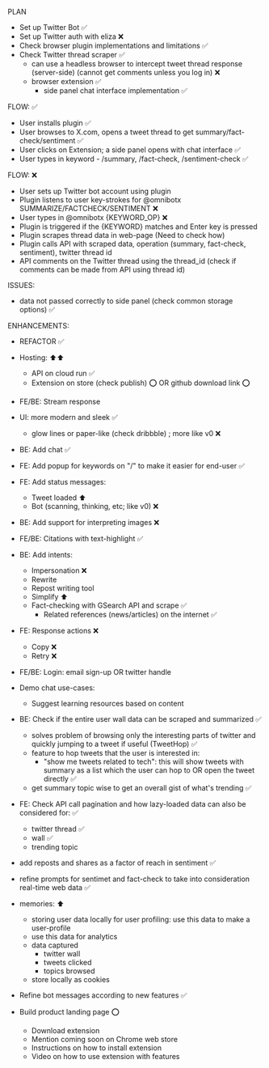 PLAN
- Set up Twitter Bot ✅
- Set up Twitter auth with eliza ❌
- Check browser plugin implementations and limitations ✅
- Check Twitter thread scraper ✅
    - can use a headless browser to intercept tweet thread response (server-side)  (cannot get comments unless you log in) ❌
    - browser extension ✅
        - side panel chat interface implementation ✅


FLOW: ✅
- User installs plugin ✅
- User browses to X.com, opens a tweet thread to get summary/fact-check/sentiment ✅
- User clicks on Extension; a side panel opens with chat interface ✅
- User types in keyword - /summary, /fact-check, /sentiment-check ✅

FLOW: ❌
- User sets up Twitter bot account using plugin
- Plugin listens to user key-strokes for @omnibotx SUMMARIZE/FACTCHECK/SENTIMENT ❌
- User types in @omnibotx {KEYWORD_OP} ❌
- Plugin is triggered if the {KEYWORD} matches and Enter key is pressed
- Plugin scrapes thread data in web-page (Need to check how)
- Plugin calls API with scraped data, operation (summary, fact-check, sentiment), twitter thread id 
- API comments on the Twitter thread using the thread_id (check if comments can be made from API using thread id)

ISSUES:
- data not passed correctly to side panel (check common storage options) ✅

ENHANCEMENTS:
- REFACTOR ✅
- Hosting: ⬆️⬆️
    - API on cloud run ✅
    - Extension on store (check publish) ⭕️ OR github download link ⭕️
- FE/BE: Stream response
- UI: more modern and sleek ✅
    - glow lines or paper-like (check dribbble) ; more like v0 ❌
- BE: Add chat ✅
- FE: Add popup for keywords on "/" to make it easier for end-user ✅
- FE: Add status messages:
    - Tweet loaded ⬆️
    - Bot (scanning, thinking, etc; like v0) ❌
- BE: Add support for interpreting images ❌
- FE/BE: Citations with text-highlight ✅
- BE: Add intents:
    - Impersonation ❌
    - Rewrite
    - Repost writing tool
    - Simplify ⬆️
    - Fact-checking with GSearch API and scrape ✅
        - Related references (news/articles) on the internet ✅
- FE: Response actions ❌
    - Copy ❌
    - Retry ❌
- FE/BE: Login: email sign-up OR twitter handle
- Demo chat use-cases:
    - Suggest learning resources based on content
- BE: Check if the entire user wall data can be scraped and summarized ✅
    - solves problem of browsing only the interesting parts of twitter and quickly jumping to a tweet if useful (TweetHop) ✅
    - feature to hop tweets that the user is interested in: 
        - "show me tweets related to tech": this will show tweets with summary as a list which the user can hop to OR open the tweet directly ✅
    - get summary topic wise to get an overall gist of what's trending ✅
- FE: Check API call pagination and how lazy-loaded data can also be considered for: ✅
    - twitter thread ✅
    - wall ✅
    - trending topic

- add reposts and shares as a factor of reach in sentiment ✅
- refine prompts for sentimet and fact-check to take into consideration real-time web data ✅ 
- memories: ⬆️
    - storing user data locally for user profiling: use this data to make a user-profile
    - use this data for analytics
    - data captured
        - twitter wall
        - tweets clicked
        - topics browsed
    - store locally as cookies
- Refine bot messages according to new features ✅
- Build product landing page ⭕️
    - Download extension
    - Mention coming soon on Chrome web store
    - Instructions on how to install extension
    - Video on how to use extension with features